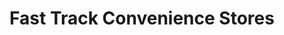 ---
title: "Fast Track Convenience Stores"
url: /north-wilkesboro/fast-track-convenience-stores/
shop: convenience
---